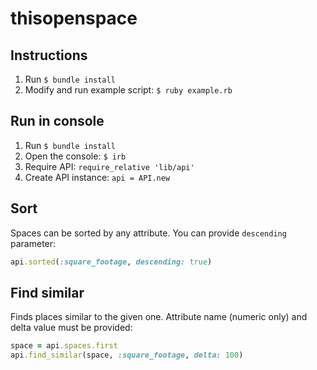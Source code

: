 # thisopenspace

## Instructions

1. Run `$ bundle install`
2. Modify and run example script: `$ ruby example.rb`

## Run in console

1. Run `$ bundle install`
2. Open the console: `$ irb`
3. Require API: `require_relative 'lib/api'`
4. Create API instance: `api = API.new`

## Sort

Spaces can be sorted by any attribute. You can provide `descending` parameter:

```ruby
api.sorted(:square_footage, descending: true)
```

## Find similar

Finds places similar to the given one. Attribute name (numeric only) and delta value must be provided:

```ruby
space = api.spaces.first
api.find_similar(space, :square_footage, delta: 100)
```
